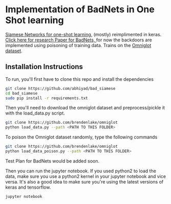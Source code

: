 # Implementation of BadNets in One Shot learning
[Siamese Networks for one-shot learning,](https://www.cs.cmu.edu/~rsalakhu/papers/oneshot1.pdf)  (mostly) reimplimented in keras.
[Click here for research Paper for BadNets, ](https://arxiv.org/pdf/1708.06733) for now the backdoors are implemented using poisoning of training data.
Trains on the [Omniglot dataset]( https://github.com/brendenlake/omniglot).



## Installation Instructions


To run, you'll first have to clone this repo and install the dependencies

```bash
git clone https://github.com/abhiyad/bad_siamese
cd bad_siamese
sudo pip install -r requirements.txt

```


Then you'll need to download the omniglot dataset and preprocess/pickle it with the load_data.py script.
```bash
git clone https://github.com/brendenlake/omniglot
python load_data.py --path <PATH TO THIS FOLDER>
```

To poison the Omniglot dataset randomly, type the following commands
```bash
git clone https://github.com/brendenlake/omniglot
python load_data_poison.py --path <PATH TO THIS FOLDER>
```
Test Plan for BadNets would be added soon.

Then you can run the jupyter notebook. If you used python2 to load the data, make sure you use a python2 kernel in your jupyter notebook and vice versa. It's also a good idea to make sure you're using the latest versions of keras and tensorflow.
```bash
jupyter notebook
```

